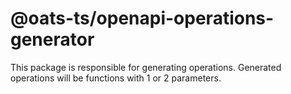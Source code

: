 # @oats-ts/openapi-operations-generator

This package is responsible for generating operations. Generated operations will be functions with 1 or 2 parameters.
